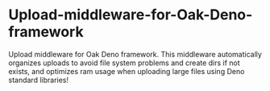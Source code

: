 # Upload-middleware-for-Oak-Deno-framework
Upload middleware for Oak Deno framework. This middleware automatically organizes uploads to avoid file system problems and create dirs if not exists, and optimizes ram usage when uploading large files using Deno standard libraries!
